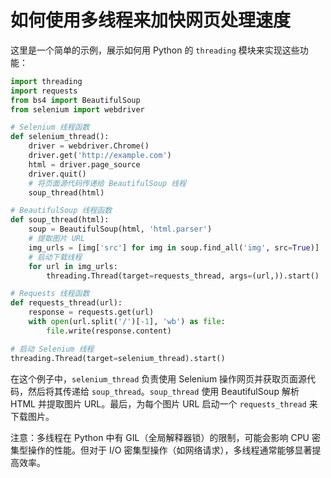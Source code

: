 # 如何使用多线程来加快网页处理速度

这里是一个简单的示例，展示如何用 Python 的 `threading` 模块来实现这些功能：

```python
import threading
import requests
from bs4 import BeautifulSoup
from selenium import webdriver

# Selenium 线程函数
def selenium_thread():
    driver = webdriver.Chrome()
    driver.get('http://example.com')
    html = driver.page_source
    driver.quit()
    # 将页面源代码传递给 BeautifulSoup 线程
    soup_thread(html)

# BeautifulSoup 线程函数
def soup_thread(html):
    soup = BeautifulSoup(html, 'html.parser')
    # 提取图片 URL
    img_urls = [img['src'] for img in soup.find_all('img', src=True)]
    # 启动下载线程
    for url in img_urls:
        threading.Thread(target=requests_thread, args=(url,)).start()

# Requests 线程函数
def requests_thread(url):
    response = requests.get(url)
    with open(url.split('/')[-1], 'wb') as file:
        file.write(response.content)

# 启动 Selenium 线程
threading.Thread(target=selenium_thread).start()
```

在这个例子中，`selenium_thread` 负责使用 Selenium 操作网页并获取页面源代码，然后将其传递给 `soup_thread`。`soup_thread` 使用 BeautifulSoup 解析 HTML 并提取图片 URL。最后，为每个图片 URL 启动一个 `requests_thread` 来下载图片。

注意：多线程在 Python 中有 GIL（全局解释器锁）的限制，可能会影响 CPU 密集型操作的性能。但对于 I/O 密集型操作（如网络请求），多线程通常能够显著提高效率。
